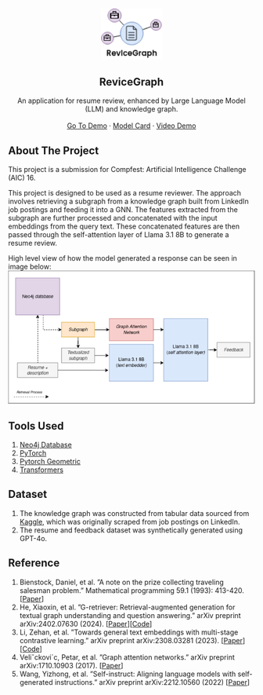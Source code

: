 <br />
<div align="center">
<img src="./images/image.png" alt="Resume Icon" width="125">
<h2 align="center">ReviceGraph</h2>
  <p align="center">
    An application for resume review, enhanced by Large Language Model (LLM) and knowledge graph.
    <br />
    <br />
    <a href="https://huggingface.co/spaces/alfiannajih/resume-reviewer">Go To Demo</a>
    ·
    <a href="https://huggingface.co/alfiannajih/g-retriever-resume-reviewer">Model Card</a>
    ·
    <a href="#">Video Demo</a>
  </p>
</div>

## About The Project
This project is a submission for Compfest: Artificial Intelligence Challenge (AIC) 16.

This project is designed to be used as a resume reviewer. The approach involves retrieving a subgraph from a knowledge graph built from LinkedIn job postings and feeding it into a GNN. The features extracted from the subgraph are further processed and concatenated with the input embeddings from the query text. These concatenated features are then passed through the self-attention layer of Llama 3.1 8B to generate a resume review.

High level view of how the model generated a response can be seen in image below:
![Workflow](./images/wrokflow.png)

## Tools Used
1. [Neo4j Database](https://neo4j.com/)
2. [PyTorch](https://github.com/pytorch/pytorch)
3. [Pytorch Geometric](https://github.com/pyg-team/pytorch_geometric)
4. [Transformers](https://github.com/huggingface/transformers)

## Dataset
1. The knowledge graph was constructed from tabular data sourced from [Kaggle](https://www.kaggle.com/datasets/arshkon/linkedin-job-postings), which was originally scraped from job postings on LinkedIn.
2. The resume and feedback dataset was synthetically generated using GPT-4o.

## Reference
1. Bienstock, Daniel, et al. ”A note on the prize collecting traveling salesman problem.” Mathematical programming 59.1 (1993): 413-420. [[Paper](https://math.mit.edu/~goemans/PAPERS/BienstockGSW-1993-PrizeCollecting.pdf)]
2. He, Xiaoxin, et al. ”G-retriever: Retrieval-augmented generation for textual graph understanding and question answering.” arXiv preprint arXiv:2402.07630 (2024). [[Paper](https://arxiv.org/abs/2402.07630)][[Code](https://github.com/XiaoxinHe/G-Retriever/)]
3. Li, Zehan, et al. ”Towards general text embeddings with multi-stage contrastive learning.” arXiv preprint arXiv:2308.03281 (2023). [[Paper](https://arxiv.org/abs/2308.03281)][[Code](https://huggingface.co/thenlper/gte-base)]
4. Veliˇckovi´c, Petar, et al. ”Graph attention networks.” arXiv preprint arXiv:1710.10903 (2017). [[Paper](https://arxiv.org/abs/1710.10903)]
5. Wang, Yizhong, et al. ”Self-instruct: Aligning language models with self-generated instructions.” arXiv preprint arXiv:2212.10560 (2022) [[Paper](https://arxiv.org/abs/2212.10560)]
